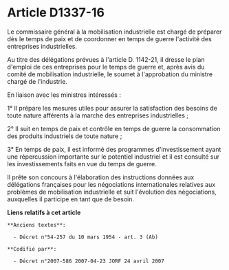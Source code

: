 # Article D1337-16

Le commissaire général à la mobilisation industrielle est chargé de préparer dès le temps de paix et de coordonner en temps
de guerre l'activité des entreprises industrielles. 

Au titre des délégations prévues à l'article D. 1142-21, il dresse le plan d'emploi de ces entreprises pour le temps de
guerre et, après avis du comité de mobilisation industrielle, le soumet à l'approbation du ministre chargé de l'industrie. 

En liaison avec les ministres intéressés : 

1° Il prépare les mesures utiles pour assurer la satisfaction des besoins de toute nature afférents à la marche des
entreprises industrielles ; 

2° Il suit en temps de paix et contrôle en temps de guerre la consommation des produits industriels de toute nature ; 

3° En temps de paix, il est informé des programmes d'investissement ayant une répercussion importante sur le potentiel
industriel et il est consulté sur les investissements faits en vue du temps de guerre. 

Il prête son concours à l'élaboration des instructions données aux délégations françaises pour les négociations
internationales relatives aux problèmes de mobilisation industrielle et suit l'évolution des négociations, auxquelles il
participe en tant que de besoin.

**Liens relatifs à cet article**

	**Anciens textes**:

	  - Décret n°54-257 du 10 mars 1954 - art. 3 (Ab)

	**Codifié par**:

	  - Décret n°2007-586 2007-04-23 JORF 24 avril 2007

